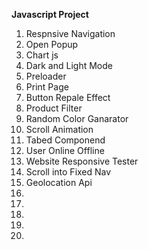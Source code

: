 **Javascript Project**
1. Respnsive Navigation
2. Open Popup
3. Chart js
4. Dark and Light Mode
5. Preloader
6. Print Page
7. Button Repale Effect
8. Product Filter
9. Random Color Ganarator
10. Scroll Animation
11. Tabed Componend
12. User Online Offline
13. Website Responsive Tester
14. Scroll into Fixed Nav
15. Geolocation Api
16.
17.
18.
19.
20.





